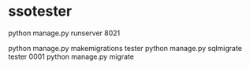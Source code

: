# ssotester

python manage.py runserver 8021	

python manage.py makemigrations tester
python manage.py sqlmigrate tester 0001
python manage.py migrate